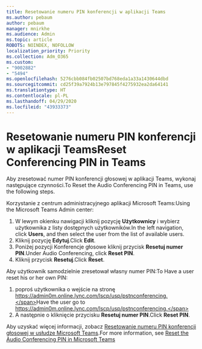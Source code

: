 ```yaml
---
title: Resetowanie numeru PIN konferencji w aplikacji Teams
ms.author: pebaum
author: pebaum
manager: mnirkhe
ms.audience: Admin
ms.topic: article
ROBOTS: NOINDEX, NOFOLLOW
localization_priority: Priority
ms.collection: Adm_O365
ms.custom:
- "9002882"
- "5494"
ms.openlocfilehash: 5276cbb084fb02507bd768eda1a33a1430644dbd
ms.sourcegitcommit: cd25f39a7924b13e797845f4275932ea2da64141
ms.translationtype: HT
ms.contentlocale: pl-PL
ms.lasthandoff: 04/29/2020
ms.locfileid: "43933373"
---
```

# <a name="reset-conferencing-pin-in-teams"></a><span data-ttu-id="6bdba-102">Resetowanie numeru PIN konferencji w aplikacji Teams</span><span class="sxs-lookup"><span data-stu-id="6bdba-102">Reset Conferencing PIN in Teams</span></span>

<span data-ttu-id="6bdba-103">Aby zresetować numer PIN konferencji głosowej w aplikacji Teams, wykonaj następujące czynności.</span><span class="sxs-lookup"><span data-stu-id="6bdba-103">To Reset the Audio Conferencing PIN in Teams, use the following steps.</span></span>  

<span data-ttu-id="6bdba-104">Korzystanie z centrum administracyjnego aplikacji Microsoft Teams:</span><span class="sxs-lookup"><span data-stu-id="6bdba-104">Using the Microsoft Teams Admin center:</span></span>

1. <span data-ttu-id="6bdba-105">W lewym okienku nawigacji kliknij pozycję **Użytkownicy** i wybierz użytkownika z listy dostępnych użytkowników.</span><span class="sxs-lookup"><span data-stu-id="6bdba-105">In the left navigation, click **Users**, and then select the user from the list of available users.</span></span>
2. <span data-ttu-id="6bdba-106">Kliknij pozycję **Edytuj**.</span><span class="sxs-lookup"><span data-stu-id="6bdba-106">Click **Edit**.</span></span>
3. <span data-ttu-id="6bdba-107">Poniżej pozycji Konferencje głosowe kliknij przycisk **Resetuj numer PIN**.</span><span class="sxs-lookup"><span data-stu-id="6bdba-107">Under Audio Conferencing, click **Reset PIN**.</span></span>
4. <span data-ttu-id="6bdba-108">Kliknij przycisk **Resetuj**.</span><span class="sxs-lookup"><span data-stu-id="6bdba-108">Click **Reset**.</span></span>

<span data-ttu-id="6bdba-109">Aby użytkownik samodzielnie zresetował własny numer PIN:</span><span class="sxs-lookup"><span data-stu-id="6bdba-109">To Have a user reset his or her own PIN:</span></span>
1. <span data-ttu-id="6bdba-110">poproś użytkownika o wejście na stronę https://admin0m.online.lync.com/lscp/usp/pstnconferencing.</span><span class="sxs-lookup"><span data-stu-id="6bdba-110">Have the user go to https://admin0m.online.lync.com/lscp/usp/pstnconferencing.</span></span>
2. <span data-ttu-id="6bdba-111">A następnie o kliknięcie przycisku **Resetuj numer PIN**.</span><span class="sxs-lookup"><span data-stu-id="6bdba-111">Click **Reset PIN**.</span></span>

<span data-ttu-id="6bdba-112">Aby uzyskać więcej informacji, zobacz [Resetowanie numeru PIN konferencji głosowej w usłudze Microsoft Teams](https://docs.microsoft.com/microsoftteams/reset-the-audio-conferencing-pin-in-teams).</span><span class="sxs-lookup"><span data-stu-id="6bdba-112">For more information, see [Reset the Audio Conferencing PIN in Microsoft Teams](https://docs.microsoft.com/microsoftteams/reset-the-audio-conferencing-pin-in-teams)</span></span>
